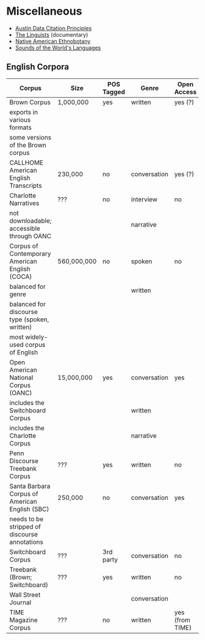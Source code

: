 # Miscellaneous

* [Austin Data Citation Principles](http://site.uit.no/linguisticsdatacitation/)
* [The Linguists](https://vimeo.com/ondemand/livingtongues) (documentary)
* [Native American Ethnobotany](http://naeb.brit.org/)
* [Sounds of the World's Languages](https://enunciate.arts.ubc.ca/linguistics/world-sounds/)

## English Corpora

| Corpus                                         | Size        | POS Tagged | Genre        | Open Access     |
|------------------------------------------------|-------------|------------|--------------|-----------------|
| Brown Corpus                                   | 1,000,000   | yes        | written      | yes (?)         |
| exports in various formats                     |             |            |              |                 |
| some versions of the Brown corpus              |             |            |              |                 |
| CALLHOME American English Transcripts          | 230,000     | no         | conversation | yes (?)         |
| Charlotte Narratives                           | ???         | no         | interview    | no              |
| not downloadable; accessible through OANC      |             |            | narrative    |                 |
| Corpus of Contemporary American English (COCA) | 560,000,000 | no         | spoken       | no              |
| balanced for genre                             |             |            | written      |                 |
| balanced for discourse type (spoken, written)  |             |            |              |                 |
| most widely-used corpus of English             |             |            |              |                 |
| Open American National Corpus (OANC)           | 15,000,000  | yes        | conversation | yes             |
| includes the Switchboard Corpus                |             |            | written      |                 |
| includes the Charlotte Corpus                  |             |            | narrative    |                 |
| Penn Discourse Treebank Corpus                 | ???         | yes        | written      | no              |
| Santa Barbara Corpus of American English (SBC) | 250,000     | no         | conversation | yes             |
| needs to be stripped of discourse annotations  |             |            |              |                 |
| Switchboard Corpus                             | ???         | 3rd party  | conversation | no              |
| Treebank (Brown; Switchboard)                  | ???         | yes        | written      | no              |
| Wall Street Journal                            |             |            | conversation |                 |
| TIME Magazine Corpus                           | ???         | no         | written      | yes (from TIME) |
